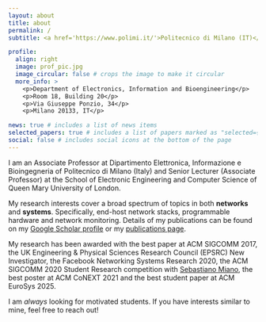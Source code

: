 ```yaml
---
layout: about
title: about
permalink: /
subtitle: <a href='https://www.polimi.it/'>Politecnico di Milano (IT)</a> and <a href='https://www.qmul.ac.uk/'>Queen Mary University of London (UK)</a>

profile:
  align: right
  image: prof_pic.jpg
  image_circular: false # crops the image to make it circular
  more_info: >
    <p>Department of Electronics, Information and Bioengineering</p>
    <p>Room 18, Building 20</p>
    <p>Via Giuseppe Ponzio, 34</p>
    <p>Milano 20133, IT</p>

news: true # includes a list of news items
selected_papers: true # includes a list of papers marked as "selected={true}"
social: false # includes social icons at the bottom of the page
---
```


I am an Associate Professor at Dipartimento Elettronica, Informazione e Bioingegneria of Politecnico di Milano (Italy) and Senior Lecturer (Associate Professor) at the School of Electronic Engineering and Computer Science of Queen Mary University of London.

My research interests cover a broad spectrum of topics in both **networks** and **systems**. Specifically, end-host network stacks, programmable hardware and network monitoring. Details of my publications can be found on my [Google Scholar profile](https://scholar.google.com/citations?user=3VedTqcAAAAJ&hl=en) or my [publications page](/publications/).

My research has been awarded with the best paper at ACM SIGCOMM 2017, the UK Engineering & Physical Sciences Research Council (EPSRC) New Investigator, the Facebook Networking Systems Research 2020, the ACM SIGCOMM 2020 Student Research competition with [Sebastiano Miano](https://sebymiano.github.io/), the best poster at ACM CoNEXT 2021 and the best student paper at ACM EuroSys 2025.

I am _always_ looking for motivated students. If you have interests similar to mine, feel free to reach out!
